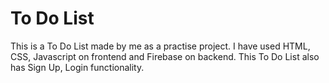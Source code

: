 # To Do List
This is a To Do List made by me as a practise project. I have used HTML, CSS, Javascript on frontend and Firebase on backend.
This To Do List also has Sign Up, Login functionality.
